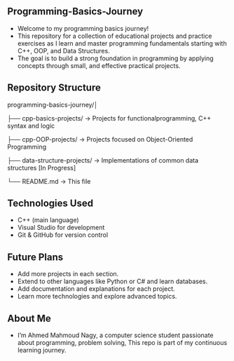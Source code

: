 ## Programming-Basics-Journey
- Welcome to my programming basics journey!
- This repository for a collection of educational projects and practice exercises as I learn and master programming fundamentals starting with C++, OOP, and Data Structures.
- The goal is to build a strong foundation in programming by applying concepts through small, and effective practical projects.

## Repository Structure
programming-basics-journey/│

├── cpp-basics-projects/ → Projects for functionalprogramming, C++ syntax and logic

├── cpp-OOP-projects/ → Projects focused on Object-Oriented Programming

├── data-structure-projects/ → Implementations of common data structures [In Progress]

└── README.md → This file

## Technologies Used

- C++ (main language)
- Visual Studio for development
- Git & GitHub for version control

## Future Plans
- Add more projects in each section.
- Extend to other languages like Python or C# and learn databases.
- Add documentation and explanations for each project.
- Learn more technologies and explore advanced topics.

## About Me
- I’m Ahmed Mahmoud Nagy, a computer science student passionate about programming, problem solving, This repo is part of my continuous learning journey.
